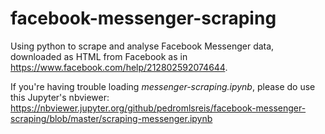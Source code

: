 # facebook-messenger-scraping
Using python to scrape and analyse Facebook Messenger data, downloaded as HTML from Facebook as in https://www.facebook.com/help/212802592074644.

If you're having trouble loading *messenger-scraping.ipynb*, please do use this Jupyter's nbviewer: https://nbviewer.jupyter.org/github/pedromlsreis/facebook-messenger-scraping/blob/master/scraping-messenger.ipynb
